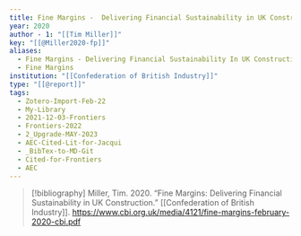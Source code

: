 ```yaml
---
title: Fine Margins -  Delivering Financial Sustainability in UK Construction
year: 2020
author - 1: "[[Tim Miller]]"
key: "[[@Miller2020-fp]]"
aliases:
  - Fine Margins - Delivering Financial Sustainability In UK Construction
  - Fine Margins
institution: "[[Confederation of British Industry]]"
type: "[[@report]]"
tags:
  - Zotero-Import-Feb-22
  - My-Library
  - 2021-12-03-Frontiers
  - Frontiers-2022
  - 2_Upgrade-MAY-2023
  - AEC-Cited-Lit-for-Jacqui
  - _BibTex-to-MD-Git
  - Cited-for-Frontiers
  - AEC
---
```


> [!bibliography]
> Miller, Tim. 2020. “Fine Margins: Delivering Financial Sustainability in UK Construction.” [[Confederation of British Industry]]. https://www.cbi.org.uk/media/4121/fine-margins-february-2020-cbi.pdf